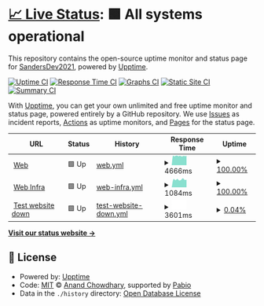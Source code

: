 # [📈 Live Status](https://SandersDev2021.github.io/monitoring): <!--live status--> **🟩 All systems operational**

This repository contains the open-source uptime monitor and status page for [SandersDev2021](https://SandersDev2021.github.io/monitoring), powered by [Upptime](https://github.com/upptime/upptime).

[![Uptime CI](https://github.com/SandersDev2021/monitoring/workflows/Uptime%20CI/badge.svg)](https://github.com/SandersDev2021/monitoring/actions?query=workflow%3A%22Uptime+CI%22)
[![Response Time CI](https://github.com/SandersDev2021/monitoring/workflows/Response%20Time%20CI/badge.svg)](https://github.com/SandersDev2021/monitoring/actions?query=workflow%3A%22Response+Time+CI%22)
[![Graphs CI](https://github.com/SandersDev2021/monitoring/workflows/Graphs%20CI/badge.svg)](https://github.com/SandersDev2021/monitoring/actions?query=workflow%3A%22Graphs+CI%22)
[![Static Site CI](https://github.com/SandersDev2021/monitoring/workflows/Static%20Site%20CI/badge.svg)](https://github.com/SandersDev2021/monitoring/actions?query=workflow%3A%22Static+Site+CI%22)
[![Summary CI](https://github.com/SandersDev2021/monitoring/workflows/Summary%20CI/badge.svg)](https://github.com/SandersDev2021/monitoring/actions?query=workflow%3A%22Summary+CI%22)

With [Upptime](https://upptime.js.org), you can get your own unlimited and free uptime monitor and status page, powered entirely by a GitHub repository. We use [Issues](https://github.com/SandersDev2021/monitoring/issues) as incident reports, [Actions](https://github.com/SandersDev2021/monitoring/actions) as uptime monitors, and [Pages](https://SandersDev2021.github.io/monitoring) for the status page.

<!--start: status pages-->
<!-- This summary is generated by Upptime (https://github.com/upptime/upptime) -->
<!-- Do not edit this manually, your changes will be overwritten -->
<!-- prettier-ignore -->
| URL | Status | History | Response Time | Uptime |
| --- | ------ | ------- | ------------- | ------ |
| <img alt="" src="https://icons.duckduckgo.com/ip3/www.sanders.co.id.ico" height="13"> [Web](https://www.sanders.co.id) | 🟩 Up | [web.yml](https://github.com/SandersDev2021/monitoring/commits/HEAD/history/web.yml) | <details><summary><img alt="Response time graph" src="./graphs/web/response-time-week.png" height="20"> 4666ms</summary><br><a href="https://SandersDev2021.github.io/monitoring/history/web"><img alt="Response time 4666" src="https://img.shields.io/endpoint?url=https%3A%2F%2Fraw.githubusercontent.com%2FSandersDev2021%2Fmonitoring%2FHEAD%2Fapi%2Fweb%2Fresponse-time.json"></a><br><a href="https://SandersDev2021.github.io/monitoring/history/web"><img alt="24-hour response time 4652" src="https://img.shields.io/endpoint?url=https%3A%2F%2Fraw.githubusercontent.com%2FSandersDev2021%2Fmonitoring%2FHEAD%2Fapi%2Fweb%2Fresponse-time-day.json"></a><br><a href="https://SandersDev2021.github.io/monitoring/history/web"><img alt="7-day response time 4666" src="https://img.shields.io/endpoint?url=https%3A%2F%2Fraw.githubusercontent.com%2FSandersDev2021%2Fmonitoring%2FHEAD%2Fapi%2Fweb%2Fresponse-time-week.json"></a><br><a href="https://SandersDev2021.github.io/monitoring/history/web"><img alt="30-day response time 4666" src="https://img.shields.io/endpoint?url=https%3A%2F%2Fraw.githubusercontent.com%2FSandersDev2021%2Fmonitoring%2FHEAD%2Fapi%2Fweb%2Fresponse-time-month.json"></a><br><a href="https://SandersDev2021.github.io/monitoring/history/web"><img alt="1-year response time 4666" src="https://img.shields.io/endpoint?url=https%3A%2F%2Fraw.githubusercontent.com%2FSandersDev2021%2Fmonitoring%2FHEAD%2Fapi%2Fweb%2Fresponse-time-year.json"></a></details> | <details><summary><a href="https://SandersDev2021.github.io/monitoring/history/web">100.00%</a></summary><a href="https://SandersDev2021.github.io/monitoring/history/web"><img alt="All-time uptime 100.00%" src="https://img.shields.io/endpoint?url=https%3A%2F%2Fraw.githubusercontent.com%2FSandersDev2021%2Fmonitoring%2FHEAD%2Fapi%2Fweb%2Fuptime.json"></a><br><a href="https://SandersDev2021.github.io/monitoring/history/web"><img alt="24-hour uptime 100.00%" src="https://img.shields.io/endpoint?url=https%3A%2F%2Fraw.githubusercontent.com%2FSandersDev2021%2Fmonitoring%2FHEAD%2Fapi%2Fweb%2Fuptime-day.json"></a><br><a href="https://SandersDev2021.github.io/monitoring/history/web"><img alt="7-day uptime 100.00%" src="https://img.shields.io/endpoint?url=https%3A%2F%2Fraw.githubusercontent.com%2FSandersDev2021%2Fmonitoring%2FHEAD%2Fapi%2Fweb%2Fuptime-week.json"></a><br><a href="https://SandersDev2021.github.io/monitoring/history/web"><img alt="30-day uptime 100.00%" src="https://img.shields.io/endpoint?url=https%3A%2F%2Fraw.githubusercontent.com%2FSandersDev2021%2Fmonitoring%2FHEAD%2Fapi%2Fweb%2Fuptime-month.json"></a><br><a href="https://SandersDev2021.github.io/monitoring/history/web"><img alt="1-year uptime 100.00%" src="https://img.shields.io/endpoint?url=https%3A%2F%2Fraw.githubusercontent.com%2FSandersDev2021%2Fmonitoring%2FHEAD%2Fapi%2Fweb%2Fuptime-year.json"></a></details>
| <img alt="" src="https://icons.duckduckgo.com/ip3/infra.satustop.co.id.ico" height="13"> [Web Infra](https://infra.satustop.co.id) | 🟩 Up | [web-infra.yml](https://github.com/SandersDev2021/monitoring/commits/HEAD/history/web-infra.yml) | <details><summary><img alt="Response time graph" src="./graphs/web-infra/response-time-week.png" height="20"> 1084ms</summary><br><a href="https://SandersDev2021.github.io/monitoring/history/web-infra"><img alt="Response time 1084" src="https://img.shields.io/endpoint?url=https%3A%2F%2Fraw.githubusercontent.com%2FSandersDev2021%2Fmonitoring%2FHEAD%2Fapi%2Fweb-infra%2Fresponse-time.json"></a><br><a href="https://SandersDev2021.github.io/monitoring/history/web-infra"><img alt="24-hour response time 1093" src="https://img.shields.io/endpoint?url=https%3A%2F%2Fraw.githubusercontent.com%2FSandersDev2021%2Fmonitoring%2FHEAD%2Fapi%2Fweb-infra%2Fresponse-time-day.json"></a><br><a href="https://SandersDev2021.github.io/monitoring/history/web-infra"><img alt="7-day response time 1084" src="https://img.shields.io/endpoint?url=https%3A%2F%2Fraw.githubusercontent.com%2FSandersDev2021%2Fmonitoring%2FHEAD%2Fapi%2Fweb-infra%2Fresponse-time-week.json"></a><br><a href="https://SandersDev2021.github.io/monitoring/history/web-infra"><img alt="30-day response time 1084" src="https://img.shields.io/endpoint?url=https%3A%2F%2Fraw.githubusercontent.com%2FSandersDev2021%2Fmonitoring%2FHEAD%2Fapi%2Fweb-infra%2Fresponse-time-month.json"></a><br><a href="https://SandersDev2021.github.io/monitoring/history/web-infra"><img alt="1-year response time 1084" src="https://img.shields.io/endpoint?url=https%3A%2F%2Fraw.githubusercontent.com%2FSandersDev2021%2Fmonitoring%2FHEAD%2Fapi%2Fweb-infra%2Fresponse-time-year.json"></a></details> | <details><summary><a href="https://SandersDev2021.github.io/monitoring/history/web-infra">100.00%</a></summary><a href="https://SandersDev2021.github.io/monitoring/history/web-infra"><img alt="All-time uptime 100.00%" src="https://img.shields.io/endpoint?url=https%3A%2F%2Fraw.githubusercontent.com%2FSandersDev2021%2Fmonitoring%2FHEAD%2Fapi%2Fweb-infra%2Fuptime.json"></a><br><a href="https://SandersDev2021.github.io/monitoring/history/web-infra"><img alt="24-hour uptime 100.00%" src="https://img.shields.io/endpoint?url=https%3A%2F%2Fraw.githubusercontent.com%2FSandersDev2021%2Fmonitoring%2FHEAD%2Fapi%2Fweb-infra%2Fuptime-day.json"></a><br><a href="https://SandersDev2021.github.io/monitoring/history/web-infra"><img alt="7-day uptime 100.00%" src="https://img.shields.io/endpoint?url=https%3A%2F%2Fraw.githubusercontent.com%2FSandersDev2021%2Fmonitoring%2FHEAD%2Fapi%2Fweb-infra%2Fuptime-week.json"></a><br><a href="https://SandersDev2021.github.io/monitoring/history/web-infra"><img alt="30-day uptime 100.00%" src="https://img.shields.io/endpoint?url=https%3A%2F%2Fraw.githubusercontent.com%2FSandersDev2021%2Fmonitoring%2FHEAD%2Fapi%2Fweb-infra%2Fuptime-month.json"></a><br><a href="https://SandersDev2021.github.io/monitoring/history/web-infra"><img alt="1-year uptime 100.00%" src="https://img.shields.io/endpoint?url=https%3A%2F%2Fraw.githubusercontent.com%2FSandersDev2021%2Fmonitoring%2FHEAD%2Fapi%2Fweb-infra%2Fuptime-year.json"></a></details>
| <img alt="" src="https://icons.duckduckgo.com/ip3/detik.com.ico" height="13"> [Test website down](https://detik.com) | 🟩 Up | [test-website-down.yml](https://github.com/SandersDev2021/monitoring/commits/HEAD/history/test-website-down.yml) | <details><summary><img alt="Response time graph" src="./graphs/test-website-down/response-time-week.png" height="20"> 3601ms</summary><br><a href="https://SandersDev2021.github.io/monitoring/history/test-website-down"><img alt="Response time 3601" src="https://img.shields.io/endpoint?url=https%3A%2F%2Fraw.githubusercontent.com%2FSandersDev2021%2Fmonitoring%2FHEAD%2Fapi%2Ftest-website-down%2Fresponse-time.json"></a><br><a href="https://SandersDev2021.github.io/monitoring/history/test-website-down"><img alt="24-hour response time 3601" src="https://img.shields.io/endpoint?url=https%3A%2F%2Fraw.githubusercontent.com%2FSandersDev2021%2Fmonitoring%2FHEAD%2Fapi%2Ftest-website-down%2Fresponse-time-day.json"></a><br><a href="https://SandersDev2021.github.io/monitoring/history/test-website-down"><img alt="7-day response time 3601" src="https://img.shields.io/endpoint?url=https%3A%2F%2Fraw.githubusercontent.com%2FSandersDev2021%2Fmonitoring%2FHEAD%2Fapi%2Ftest-website-down%2Fresponse-time-week.json"></a><br><a href="https://SandersDev2021.github.io/monitoring/history/test-website-down"><img alt="30-day response time 3601" src="https://img.shields.io/endpoint?url=https%3A%2F%2Fraw.githubusercontent.com%2FSandersDev2021%2Fmonitoring%2FHEAD%2Fapi%2Ftest-website-down%2Fresponse-time-month.json"></a><br><a href="https://SandersDev2021.github.io/monitoring/history/test-website-down"><img alt="1-year response time 3601" src="https://img.shields.io/endpoint?url=https%3A%2F%2Fraw.githubusercontent.com%2FSandersDev2021%2Fmonitoring%2FHEAD%2Fapi%2Ftest-website-down%2Fresponse-time-year.json"></a></details> | <details><summary><a href="https://SandersDev2021.github.io/monitoring/history/test-website-down">0.04%</a></summary><a href="https://SandersDev2021.github.io/monitoring/history/test-website-down"><img alt="All-time uptime 0.04%" src="https://img.shields.io/endpoint?url=https%3A%2F%2Fraw.githubusercontent.com%2FSandersDev2021%2Fmonitoring%2FHEAD%2Fapi%2Ftest-website-down%2Fuptime.json"></a><br><a href="https://SandersDev2021.github.io/monitoring/history/test-website-down"><img alt="24-hour uptime 0.04%" src="https://img.shields.io/endpoint?url=https%3A%2F%2Fraw.githubusercontent.com%2FSandersDev2021%2Fmonitoring%2FHEAD%2Fapi%2Ftest-website-down%2Fuptime-day.json"></a><br><a href="https://SandersDev2021.github.io/monitoring/history/test-website-down"><img alt="7-day uptime 0.04%" src="https://img.shields.io/endpoint?url=https%3A%2F%2Fraw.githubusercontent.com%2FSandersDev2021%2Fmonitoring%2FHEAD%2Fapi%2Ftest-website-down%2Fuptime-week.json"></a><br><a href="https://SandersDev2021.github.io/monitoring/history/test-website-down"><img alt="30-day uptime 0.04%" src="https://img.shields.io/endpoint?url=https%3A%2F%2Fraw.githubusercontent.com%2FSandersDev2021%2Fmonitoring%2FHEAD%2Fapi%2Ftest-website-down%2Fuptime-month.json"></a><br><a href="https://SandersDev2021.github.io/monitoring/history/test-website-down"><img alt="1-year uptime 0.04%" src="https://img.shields.io/endpoint?url=https%3A%2F%2Fraw.githubusercontent.com%2FSandersDev2021%2Fmonitoring%2FHEAD%2Fapi%2Ftest-website-down%2Fuptime-year.json"></a></details>

<!--end: status pages-->

[**Visit our status website →**](https://SandersDev2021.github.io/monitoring)

## 📄 License

- Powered by: [Upptime](https://github.com/upptime/upptime)
- Code: [MIT](./LICENSE) © [Anand Chowdhary](https://anandchowdhary.com), supported by [Pabio](https://pabio.com)
- Data in the `./history` directory: [Open Database License](https://opendatacommons.org/licenses/odbl/1-0/)
